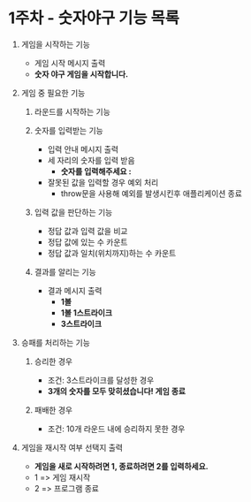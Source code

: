 # 1주차 - 숫자야구 기능 목록

1. 게임을 시작하는 기능
   * 게임 시작 메시지 출력
   * **숫자 야구 게임을 시작합니다.**

2. 게임 중 필요한 기능
   1. 라운드를 시작하는 기능
      <!-- * 현재 진행 상황 메시지 출력 -->

   2. 숫자를 입력받는 기능
      * 입력 안내 메시지 출력
      * 세 자리의 숫자를 입력 받음
        * **숫자를 입력해주세요 :**
      * 잘못된 값을 입력할 경우 예외 처리
        * throw문을 사용해 예외를 발생시킨후 애플리케이션 종료

   3. 입력 값을 판단하는 기능
      * 정답 값과 입력 값을 비교
      * 정답 값에 있는 수 카운트
      * 정답 값과 일치(위치까지)하는 수 카운트

   4. 결과를 알리는 기능
      * 결과 메시지 출력
        * **1볼**
        * **1볼 1스트라이크**
        * **3스트라이크**

3. 승패를 처리하는 기능
   1. 승리한 경우
      * 조건: 3스트라이크를 달성한 경우
      * **3개의 숫자를 모두 맞히셨습니다! 게임 종료**

   2. 패배한 경우
      * 조건: 10개 라운드 내에 승리하지 못한 경우

4. 게임을 재시작 여부 선택지 출력
   * **게임을 새로 시작하려면 1, 종료하려면 2를 입력하세요.**
   * 1 => 게임 재시작
   * 2 => 프로그램 종료
